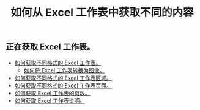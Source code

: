 ﻿---
title: 如何从 Excel 工作表中获取不同的内容
second_title: Aspose.Cells Cloud Documen
linktitle: 锗
type: docs
url: /zh/worksheets/get/
keywords: How to get different content from an Excel worksheet
description: Aspose.Cells Cloud REST API 支持从 Excel 工作表获取不同内容。 SDK支持多种开发语言。它们包括 Android、C#、Go、Java、NodeJS、Perl、PHP、Python、Ruby 和 swift
weight: 20
---
## 正在获取 Excel 工作表。

- [如何获取不同格式的 Excel 工作表。](/cells/zh/worksheets/get-worksheet/) 
    - [如何将 Excel 工作表转换为图像。](/cells/zh/worksheets/to-image/)
- [如何获取不同格式的 Excel 工作表区域。](/cells/zh/worksheets/area-to-different-formats/)
- [如何获取不同格式的 Excel 工作表页面。](/cells/zh/get-worksheet-for-page-index/) 
- [如何获取 Excel 工作表的页数。](/cells/zh/worksheets/page-count/) 
- [如何获取 Excel 工作表说明。](/cells/zh/worksheets/get-all/) 


